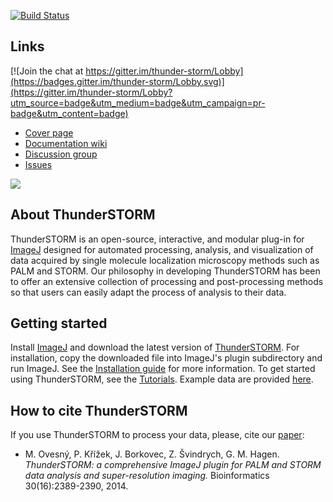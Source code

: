 [![Build Status](https://travis-ci.org/zitmen/thunderstorm.svg?branch=master)](https://travis-ci.org/zitmen/thunderstorm)

## Links

[![Join the chat at https://gitter.im/thunder-storm/Lobby](https://badges.gitter.im/thunder-storm/Lobby.svg)](https://gitter.im/thunder-storm/Lobby?utm_source=badge&utm_medium=badge&utm_campaign=pr-badge&utm_content=badge)
  * [Cover page](http://zitmen.github.io/thunderstorm/)
  * [Documentation wiki](https://github.com/zitmen/thunderstorm/wiki)
  * [Discussion group](http://groups.google.com/group/thunderstorm-users)
  * [Issues](https://github.com/zitmen/thunderstorm/issues)

<a href="https://github.com/zitmen/thunderstorm/releases/latest">
<img src="https://raw.githubusercontent.com/zitmen/thunderstorm/gh-pages/images/thunderstorm-logo-download.png" />
</a>

## About ThunderSTORM
ThunderSTORM is an open-source, interactive, and modular plug-in for [ImageJ](http://rsb.info.nih.gov/ij/) designed for automated processing, analysis, and visualization of data acquired by single molecule localization microscopy methods such as PALM and STORM. Our philosophy in developing ThunderSTORM has been to offer an extensive collection of processing and post-processing methods so that users can easily adapt the process of analysis to their data.

## Getting started
Install [ImageJ](http://imagej.nih.gov/ij/index.html) and download the latest version of [ThunderSTORM](https://github.com/zitmen/thunderstorm/releases/latest). For installation, copy the downloaded file into ImageJ's plugin subdirectory and run ImageJ. See the [Installation guide](https://github.com/zitmen/thunderstorm/wiki/Installation) for more information. To get started using ThunderSTORM, see the [Tutorials](https://github.com/zitmen/thunderstorm/wiki/Tutorials). Example data are provided [here](https://github.com/zitmen/thunderstorm/releases/download/v1.0/example_data.zip).

## How to cite ThunderSTORM
If you use ThunderSTORM to process your data, please, cite our [paper](http://dx.doi.org/10.1093/bioinformatics/btu202):
  * M. Ovesný, P. Křížek, J. Borkovec, Z. Švindrych, G. M. Hagen. _ThunderSTORM: a comprehensive ImageJ plugin for PALM and STORM data analysis and super-resolution imaging._ Bioinformatics 30(16):2389-2390, 2014.
